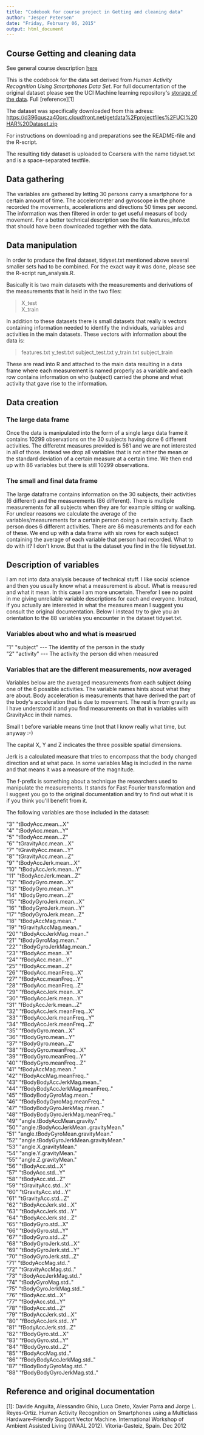 ```yaml
---
title: "Codebook for course project in Getting and cleaning data"
author: "Jesper Petersen"
date: "Friday, February 06, 2015"
output: html_document
---
```


## Course Getting and cleaning data
See general course description [here](https://www.coursera.org/course/getdata)

This is the codebook for the data set derived from *Human Activity Recognition Using Smartphones Data Set*. For full documentation of the original dataset please see the UCI Machine learning repository's [storage of the data](http://archive.ics.uci.edu/ml/datasets/Human+Activity+Recognition+Using+Smartphones). Full [reference][1]  

The dataset was specifically downloaded from this adress: https://d396qusza40orc.cloudfront.net/getdata%2Fprojectfiles%2FUCI%20HAR%20Dataset.zip  

For instructions on downloading and preparations see the README-file and the R-script.

The resulting tidy dataset is uploaded to Coarsera with the name tidyset.txt and is a space-separated textfile.

## Data gathering

The variables are gathered by letting 30 persons carry a smartphone for a certain amount of time. The accelerometer and gyroscope in the phone recorded the movements, accelerations and directions 50 times per second. The information was then filtered in order to get useful measurs of body movement. For a better technical description see the file features_info.txt that should have been downloaded together with the data.

## Data manipulation

In order to produce the final dataset, tidyset.txt mentioned above several smaller sets had to be combined. For the exact way it was done, please see the R-script run_analysis.R.

Basically it is two main datasets with the measurements and derivations of the measurements that is held in the two files:   
>X_test  
>X_train 

In addition to these datasets there is small datasets that really is vectors containing information needed to identify the individuals, variables and activities in the main datasets. These vectors with information about the data is:  
>features.txt
>y_test.txt
>subject_test.txt
>y_train.txt
>subject_train

These are read into R and attached to the main data resulting in a data frame where each measurement is named properly as a variable and each row contains information on who (subject) carried the phone and what activity that gave rise to the information.

## Data creation

### The large data frame
Once the data is manipulated into the form of a single large data frame it contains 10299 observations on the 30 subjects having done 6 different activities. The differetnt measures provided is 561 and we are not interested in all of those. Instead we drop all variables that is not either the mean or the standard deviation of a certain measure at a certain time. We then end up with 86 variables but there is still 10299 observations.

### The small and final data frame
The large dataframe contains information on the 30 subjects, their activities (6 different) and the measurements (86 different). There is multiple measurements for all subjects when they are for example sitting or walking. For unclear reasons we calculate the average of the variables/measurements for a certain person doing a certain activity. Each person does 6 different activities. There are 86 measurements and for each of these. We end up with a data frame with six rows for each subject containing the average of each variable that person had recorded. What to do with it? I don't know. But that is the dataset you find in the file tidyset.txt.



## Description of variables

I am not into data analysis because of technical stuff. I like social science and then you usually know what a measurement is about. What is measured and what it mean. In this case I am more uncertain. Therefor I see no point in me giving unreliable variable descriptions for each and everyone. Instead, if you actually are interested in what the measures mean I suggest you consult the original documentation.
Below I instead try to give you an orientation to the 88 variables you encounter in the dataset tidyset.txt.

### Variables about who and what is measrued

"1" "subject" --- The identity of the person in the study   
"2" "activity" --- The activity the person did when measured

### Variables that are the different measurements, now averaged

Variables below are the averaged measurements from each subject doing one of the 6 possible activities. The variable names hints about what they are about. Body acceleration is measurements that have derived the part of the body's acceleration that is due to movement. The rest is from gravity as I have understood it and you find measurements on that in variables with GravityAcc in their names.

Small t before variable means time (not that I know really what time, but anyway :-)

The capital X, Y and Z indicates the three possible spatial dimensions.

Jerk is a calculated measure that tries to encompass that the body changed direction and at what pace. In some variables Mag is included in the name and that means it was a measure of the magnitude.

The f-prefix is something about a technique the researchers used to manipulate the measurements. It stands for Fast Fourier transformation and I suggest you go to the original documentation and try to find out what it is if you think you'll benefit from it.

The following variables are those included in the dataset:

"3" "tBodyAcc.mean...X"   
"4" "tBodyAcc.mean...Y"   
"5" "tBodyAcc.mean...Z"   
"6" "tGravityAcc.mean...X"   
"7" "tGravityAcc.mean...Y"   
"8" "tGravityAcc.mean...Z"   
"9" "tBodyAccJerk.mean...X"   
"10" "tBodyAccJerk.mean...Y"   
"11" "tBodyAccJerk.mean...Z"   
"12" "tBodyGyro.mean...X"   
"13" "tBodyGyro.mean...Y"   
"14" "tBodyGyro.mean...Z"   
"15" "tBodyGyroJerk.mean...X"   
"16" "tBodyGyroJerk.mean...Y"   
"17" "tBodyGyroJerk.mean...Z"   
"18" "tBodyAccMag.mean.."   
"19" "tGravityAccMag.mean.."   
"20" "tBodyAccJerkMag.mean.."   
"21" "tBodyGyroMag.mean.."   
"22" "tBodyGyroJerkMag.mean.."   
"23" "fBodyAcc.mean...X"   
"24" "fBodyAcc.mean...Y"   
"25" "fBodyAcc.mean...Z"   
"26" "fBodyAcc.meanFreq...X"   
"27" "fBodyAcc.meanFreq...Y"   
"28" "fBodyAcc.meanFreq...Z"   
"29" "fBodyAccJerk.mean...X"   
"30" "fBodyAccJerk.mean...Y"   
"31" "fBodyAccJerk.mean...Z"   
"32" "fBodyAccJerk.meanFreq...X"   
"33" "fBodyAccJerk.meanFreq...Y"   
"34" "fBodyAccJerk.meanFreq...Z"   
"35" "fBodyGyro.mean...X"   
"36" "fBodyGyro.mean...Y"   
"37" "fBodyGyro.mean...Z"   
"38" "fBodyGyro.meanFreq...X"   
"39" "fBodyGyro.meanFreq...Y"   
"40" "fBodyGyro.meanFreq...Z"   
"41" "fBodyAccMag.mean.."   
"42" "fBodyAccMag.meanFreq.."   
"43" "fBodyBodyAccJerkMag.mean.."   
"44" "fBodyBodyAccJerkMag.meanFreq.."   
"45" "fBodyBodyGyroMag.mean.."   
"46" "fBodyBodyGyroMag.meanFreq.."      
"47" "fBodyBodyGyroJerkMag.mean.."   
"48" "fBodyBodyGyroJerkMag.meanFreq.."   
"49" "angle.tBodyAccMean.gravity."   
"50" "angle.tBodyAccJerkMean..gravityMean."   
"51" "angle.tBodyGyroMean.gravityMean."   
"52" "angle.tBodyGyroJerkMean.gravityMean."   
"53" "angle.X.gravityMean."   
"54" "angle.Y.gravityMean."   
"55" "angle.Z.gravityMean."   
"56" "tBodyAcc.std...X"   
"57" "tBodyAcc.std...Y"   
"58" "tBodyAcc.std...Z"   
"59" "tGravityAcc.std...X"   
"60" "tGravityAcc.std...Y"   
"61" "tGravityAcc.std...Z"   
"62" "tBodyAccJerk.std...X"   
"63" "tBodyAccJerk.std...Y"   
"64" "tBodyAccJerk.std...Z"   
"65" "tBodyGyro.std...X"   
"66" "tBodyGyro.std...Y"   
"67" "tBodyGyro.std...Z"   
"68" "tBodyGyroJerk.std...X"   
"69" "tBodyGyroJerk.std...Y"   
"70" "tBodyGyroJerk.std...Z"   
"71" "tBodyAccMag.std.."   
"72" "tGravityAccMag.std.."   
"73" "tBodyAccJerkMag.std.."   
"74" "tBodyGyroMag.std.."   
"75" "tBodyGyroJerkMag.std.."   
"76" "fBodyAcc.std...X"   
"77" "fBodyAcc.std...Y"   
"78" "fBodyAcc.std...Z"   
"79" "fBodyAccJerk.std...X"   
"80" "fBodyAccJerk.std...Y"   
"81" "fBodyAccJerk.std...Z"   
"82" "fBodyGyro.std...X"   
"83" "fBodyGyro.std...Y"   
"84" "fBodyGyro.std...Z"   
"85" "fBodyAccMag.std.."   
"86" "fBodyBodyAccJerkMag.std.."   
"87" "fBodyBodyGyroMag.std.."   
"88" "fBodyBodyGyroJerkMag.std.."   

## Reference and original documentation

[1]:  Davide Anguita, Alessandro Ghio, Luca Oneto, Xavier Parra and Jorge L. Reyes-Ortiz. Human Activity Recognition on Smartphones using a Multiclass Hardware-Friendly Support Vector Machine. International Workshop of Ambient Assisted Living (IWAAL 2012). Vitoria-Gasteiz, Spain. Dec 2012